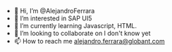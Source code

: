 - 👋 Hi, I’m @AlejandroFerrara
- 👀 I’m interested in SAP UI5
- 🌱 I’m currently learning Javascript, HTML.
- 💞️ I’m looking to collaborate on I don't know yet
- 📫 How to reach me alejandro.ferrara@globant.com

<!---
AlejandroFerrara/AlejandroFerrara is a ✨ special ✨ repository because its `README.md` (this file) appears on your GitHub profile.
You can click the Preview link to take a look at your changes.
--->
